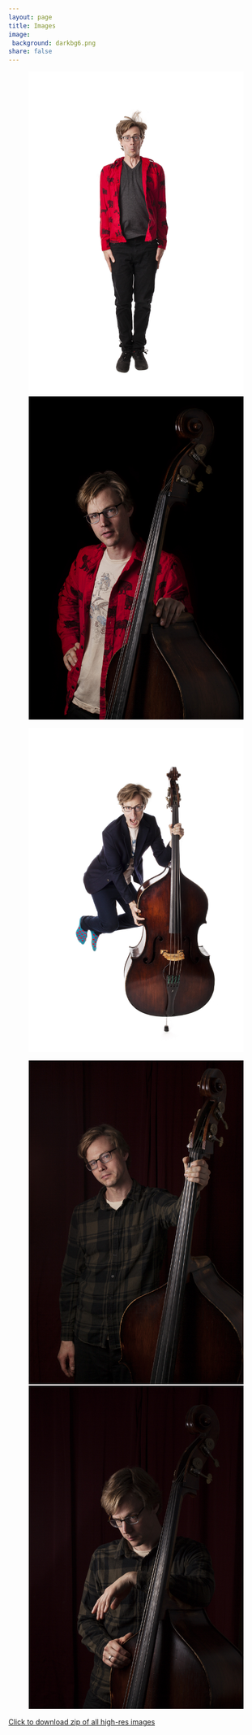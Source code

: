 ```yaml
---
layout: page
title: Images
image:
 background: darkbg6.png
share: false
---
```

<article>
<figure class="half">
	<a href="/images/full/aryehkobrinsky-jump-full.jpg"><img src="/images/medium/aryehkobrinsky-jump.png" alt=""></a>
	<a href="/images/full/aryehkobrinsky-moose-full.jpg"><img src="/images/medium/aryehkobrinsky-moose.png" alt=""></a>
</figure>
<figure>
	<a href="/images/full/aryehkobrinsky-jump-bass-full.jpg"><img src="/images/medium/aryehkobrinsky-jump-bass.png" alt=""></a>
</figure>
<figure class="half">
	<a href="/images/full/aryehkobrinsky-full.jpg"><img src="/images/medium/aryehkobrinsky.png" alt=""></a>
	<a href="/images/full/aryehkobrinsky2-full.jpg"><img src="/images/medium/aryehkobrinsky2.png" alt=""></a>
</figure>
<div class="center-stuff">
<a href="/images/aryeh-kobrinsky-press-images.zip"><i class="fa fa-file-zip-o"></i></a>
<a href="/images/aryeh-kobrinsky-press-images.zip">Click to download zip of all high-res images</a>
</div>
</article>